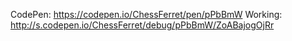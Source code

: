 CodePen: https://codepen.io/ChessFerret/pen/pPbBmW
Working: http://s.codepen.io/ChessFerret/debug/pPbBmW/ZoABajogOjRr
